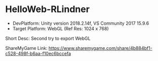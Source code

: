# HelloWeb-RLindner
 
* DevPlatform: Unity version 2018.2.14f, VS Community 2017 15.9.6
* Target Platform: WebGL (Ref Res: 1024 x 768)
 
Short Desc: Second try to export WebGL
 
ShareMyGame Link: https://www.sharemygame.com/share/4b884bf1-c528-498f-b6aa-f10ec6bccefa
 
